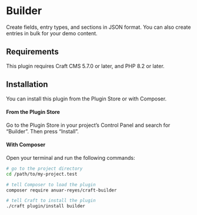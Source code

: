 # Builder

Create fields, entry types, and sections in JSON format. You can also create entries in bulk for your demo content.

## Requirements

This plugin requires Craft CMS 5.7.0 or later, and PHP 8.2 or later.

## Installation

You can install this plugin from the Plugin Store or with Composer.

#### From the Plugin Store

Go to the Plugin Store in your project’s Control Panel and search for “Builder”. Then press “Install”.

#### With Composer

Open your terminal and run the following commands:

```bash
# go to the project directory
cd /path/to/my-project.test

# tell Composer to load the plugin
composer require anuar-reyes/craft-builder

# tell Craft to install the plugin
./craft plugin/install builder
```
